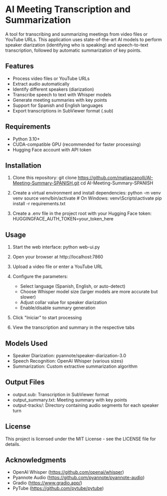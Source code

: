 # AI Meeting Transcription and Summarization

A tool for transcribing and summarizing meetings from video files or YouTube URLs. This application uses state-of-the-art AI models to perform speaker diarization (identifying who is speaking) and speech-to-text transcription, followed by automatic summarization of key points.

## Features

- Process video files or YouTube URLs
- Extract audio automatically
- Identify different speakers (diarization)
- Transcribe speech to text with Whisper models
- Generate meeting summaries with key points
- Support for Spanish and English languages
- Export transcriptions in SubViewer format (.sub)

## Requirements

- Python 3.10+
- CUDA-compatible GPU (recommended for faster processing)
- Hugging Face account with API token

## Installation

1. Clone this repository:
   git clone https://github.com/matiaszanolli/AI-Meeting-Summary-SPANISH.git
   cd AI-Meeting-Summary-SPANISH

2. Create a virtual environment and install dependencies:
   python -m venv venv
   source venv/bin/activate  # On Windows: venv\Scripts\activate
   pip install -r requirements.txt

3. Create a .env file in the project root with your Hugging Face token:
   HUGGINGFACE_AUTH_TOKEN=your_token_here

## Usage

1. Start the web interface:
   python web-ui.py

2. Open your browser at http://localhost:7860

3. Upload a video file or enter a YouTube URL

4. Configure the parameters:
   - Select language (Spanish, English, or auto-detect)
   - Choose Whisper model size (larger models are more accurate but slower)
   - Adjust collar value for speaker diarization
   - Enable/disable summary generation

5. Click "Iniciar" to start processing

6. View the transcription and summary in the respective tabs

## Models Used

- Speaker Diarization: pyannote/speaker-diarization-3.0
- Speech Recognition: OpenAI Whisper (various sizes)
- Summarization: Custom extractive summarization algorithm

## Output Files

- output.sub: Transcription in SubViewer format
- output_summary.txt: Meeting summary with key points
- output-tracks/: Directory containing audio segments for each speaker turn

## License

This project is licensed under the MIT License - see the LICENSE file for details.

## Acknowledgments

- OpenAI Whisper (https://github.com/openai/whisper)
- Pyannote Audio (https://github.com/pyannote/pyannote-audio)
- Gradio (https://www.gradio.app/)
- PyTube (https://github.com/pytube/pytube)